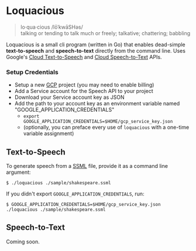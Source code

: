 # **Loquacious**

> lo·qua·cious /lōˈkwāSHəs/ 
> talking or tending to talk much or freely; talkative; chattering; babbling

Loquacious is a small cli program (written in Go) that enables dead-simple **text-to-speech** and **speech-to-text** directly from the command line. Uses Google's [Cloud Text-to-Speech](https://cloud.google.com/text-to-speech/) and [Cloud Speech-to-Text](https://cloud.google.com/speech-to-text/) APIs.



### Setup Credentials

- Setup a new [GCP](https://console.cloud.google.com/projectcreate) project (you may need to enable billing)
- Add a Service account for the Speech API to your project
- Download your Service account key as JSON
- Add the path to your account key as an environment variable named  "GOOGLE_APPLICATION_CREDENTIALS"
  - `export GOOGLE_APPLICATION_CREDENTIALS=$HOME/gcp_service_key.json`
  - (optionally, you can preface every use of `loquacious` with a one-time variable assignment)



## Text-to-Speech

To generate speech from a [SSML](https://en.wikipedia.org/wiki/Speech_Synthesis_Markup_Language) file, provide it as a command line argument:

```
$ ./loquacious ./sample/shakespeare.ssml
```



If you didn't export `GOOGLE_APPLICATION_CREDENTIALS`, run:

```
$ GOOGLE_APPLICATION_CREDENTIALS=$HOME/gcp_service_key.json ./loquacious ./sample/shakespeare.ssml
```



## Speech-to-Text

Coming soon.